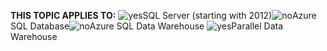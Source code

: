 <Token>**THIS TOPIC APPLIES TO:** ![yes](/Image/Applies%20to/yes.png)SQL Server (starting with 2012)![no](/Image/Applies%20to/no.png)Azure SQL Database![no](/Image/Applies%20to/no.png)Azure SQL Data Warehouse ![yes](/Image/Applies%20to/yes.png)Parallel Data Warehouse </Token> 